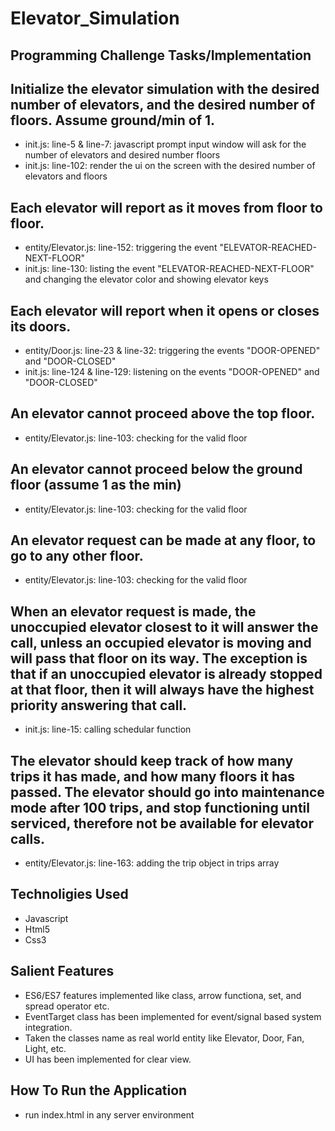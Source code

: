 # Elevator_Simulation

## Programming Challenge Tasks/Implementation

## Initialize the elevator simulation with the desired number of elevators, and the desired number of floors. Assume ground/min of 1.
* init.js: line-5 & line-7: javascript prompt input window will ask for the number of elevators and desired number floors
* init.js: line-102: render the ui on the screen with the desired number of elevators and floors

## Each elevator will report as it moves from floor to floor.
* entity/Elevator.js: line-152: triggering the event "ELEVATOR-REACHED-NEXT-FLOOR"
* init.js: line-130: listing the event "ELEVATOR-REACHED-NEXT-FLOOR" and changing the elevator color and showing elevator keys

## Each elevator will report when it opens or closes its doors.
* entity/Door.js: line-23 & line-32: triggering the events "DOOR-OPENED" and "DOOR-CLOSED"
* init.js: line-124 & line-129: listening on the events "DOOR-OPENED" and "DOOR-CLOSED"

## An elevator cannot proceed above the top floor.
* entity/Elevator.js: line-103: checking for the valid floor

## An elevator cannot proceed below the ground floor (assume 1 as the min)
* entity/Elevator.js: line-103: checking for the valid floor

## An elevator request can be made at any floor, to go to any other floor.
* entity/Elevator.js: line-103: checking for the valid floor

## When an elevator request is made, the unoccupied elevator closest to it will answer the call, unless an occupied elevator is moving and will pass that floor on its way. The exception is that if an unoccupied elevator is already stopped at that floor, then it will always have the highest priority answering that call.
* init.js: line-15: calling schedular function

## The elevator should keep track of how many trips it has made, and how many floors it has passed. The elevator should go into maintenance mode after 100 trips, and stop functioning until serviced, therefore not be available for elevator calls.
* entity/Elevator.js: line-163: adding the trip object in trips array

## Technoligies Used
* Javascript
* Html5
* Css3

## Salient Features
* ES6/ES7 features implemented like class, arrow functiona, set, and spread operator etc.
* EventTarget class has been implemented for event/signal based system integration.
* Taken the classes name as real world entity like Elevator, Door, Fan, Light, etc.
* UI has been implemented for clear view.

## How To Run the Application
* run index.html in any server environment
